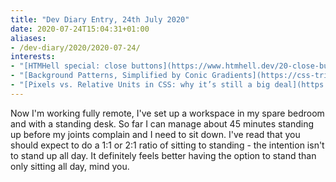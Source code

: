 ```yaml
---
title: "Dev Diary Entry, 24th July 2020"
date: 2020-07-24T15:04:31+01:00
aliases:
- /dev-diary/2020/2020-07-24/
interests:
- "[HTMHell special: close buttons](https://www.htmhell.dev/20-close-buttons/) - This is another topic that should be on a Frontend Dev 101 course, it shouldn't be that hard!"
- "[Background Patterns, Simplified by Conic Gradients](https://css-tricks.com/background-patterns-simplified-by-conic-gradients/) - I love seeing older frontend techniques updated with new technology, especially CSS patterns like this."
- "[Pixels vs. Relative Units in CSS: why it’s still a big deal](https://www.24a11y.com/2019/pixels-vs-relative-units-in-css-why-its-still-a-big-deal/) - A good resource, and something I'll revisit as I tend to unquestioningly use pixels everywhere."
---
```


Now I'm working fully remote, I've set up a workspace in my spare bedroom and with a standing desk. So far I can manage about 45 minutes standing up before my joints complain and I need to sit down. I've read that you should expect to do a 1:1 or 2:1 ratio of sitting to standing - the intention isn't to stand up all day. It definitely feels better having the option to stand than only sitting all day, mind you.